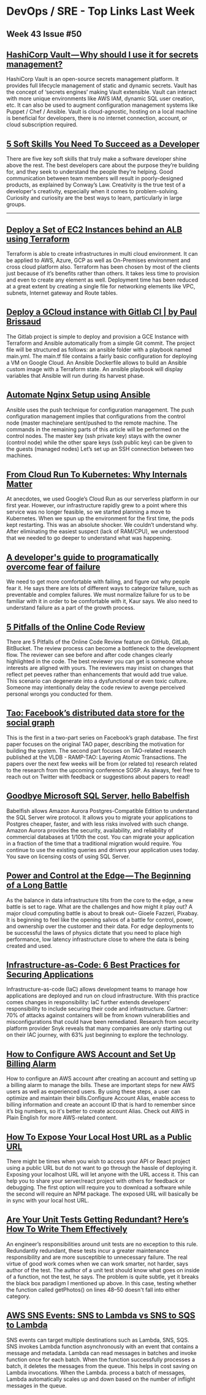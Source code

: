 # DevOps / SRE - Top Links Last Week

## Week 43 Issue #50


## [HashiCorp Vault — Why should I use it for secrets management?](https://faun.pub/hashicorp-vault-why-should-i-use-it-for-secrets-management-4c3764683178)

HashiCorp Vault is an open-source secrets management platform. It provides full lifecycle management of static and dynamic secrets. Vault has the concept of ‘secrets engines’ making Vault extensible. Vault can interact with more unique environments like AWS IAM, dynamic SQL user creation, etc. It can also be used to augment configuration management systems like Puppet / Chef / Ansible. Vault is cloud-agnostic, hosting on a local machine is beneficial for developers, there is no internet connection, account, or cloud subscription required.

## [5 Soft Skills You Need To Succeed as a Developer](https://betterprogramming.pub/5-soft-skills-you-need-to-succeed-as-a-developer-357f7eac3372)

There are five key soft skills that truly make a software developer shine above the rest. The best developers care about the purpose they’re building for, and they seek to understand the people they're helping. Good communication between team members will result in poorly-designed products, as explained by Conway’s Law. Creativity is the true test of a developer's creativity, especially when it comes to problem-solving. Curiosity and curiosity are the best ways to learn, particularly in large groups.


---

## [Deploy a Set of EC2 Instances behind an ALB using Terraform](https://medium.com/@dasanirban834/deploy-a-set-of-ec2-instances-behind-an-alb-using-terraform-403fe584f09e)

Terraform is able to create infrastructures in multi cloud environment. It can be applied to AWS, Azure, GCP as well as On-Premises environment and cross cloud platform also. Terraform has been chosen by most of the clients just because of it’s benefits rather than others. It takes less time to provision and even to create any element as well. Deployment time has been reduced at a great extent by creating a single file for networking elements like VPC, subnets, Internet gateway and Route tables.

## [Deploy a GCloud instance with Gitlab CI | by Paul Brissaud](https://faun.pub/deploy-a-gcloud-instance-with-gitlab-ci-8bae98492682)

The Gitlab project is simple to deploy and provision a GCE Instance with Terraform and Ansible automatically from a simple Git commit. The project file will be structured as follows: an ansible folder with a playbook named main.yml. The main.tf file contains a fairly basic configuration for deploying a VM on Google Cloud. An Ansible Dockerfile allows to build an Ansible custom image with a Terraform state. An ansible playbook will display variables that Ansible will run during its harvest phase.

## [Automate Nginx Setup using Ansible](https://faun.pub/automate-nginx-setup-using-ansible-d2958e2b930c)

Ansible uses the push technique for configuration management. The push configuration management implies that configurations from the control node (master machine)are sent/pushed to the remote machine. The commands in the remaining parts of this article will be performed on the control nodes. The master key (ssh private key) stays with the owner (control node) while the other spare keys (ssh public key) can be given to the guests (managed nodes) Let’s set up an SSH connection between two machines.

## [From Cloud Run To Kubernetes: Why Internals Matter](https://anecdotes.dev/from-cloud-run-to-kubernetes-how-learning-the-internals-of-your-stack-empowers-you-as-a-developer-3d0cdf7cb7ec)

At anecdotes, we used Google’s Cloud Run as our serverless platform in our first year. However, our infrastructure rapidly grew to a point where this service was no longer feasible, so we started planning a move to Kubernetes. When we spun up the environment for the first time, the pods kept restarting. This was an absolute shocker. We couldn’t understand why. After eliminating the easiest suspect (lack of RAM/CPU), we understood that we needed to go deeper to understand what was happening.

## [A developer's guide to programatically overcome fear of failure](https://www.pagerduty.com/blog/engineers-guide-on-the-importance-of-failure/)

We need to get more comfortable with failing, and figure out why people fear it. He says there are lots of different ways to categorize failure, such as preventable and complex failures. We must normalize failure for us to be familiar with it in order to be comfortable with it, Kaur says. We also need to understand failure as a part of the growth process.

## [5 Pitfalls of the Online Code Review](https://levelup.gitconnected.com/5-pitfalls-of-the-online-code-review-d7a2e42556c8)

There are 5 Pitfalls of the Online Code Review feature on GitHub, GitLab, BitBucket. The review process can become a bottleneck to the development flow. The reviewer can see before and after code changes clearly highlighted in the code. The best reviewer you can get is someone whose interests are aligned with yours. The reviewers may insist on changes that reflect pet peeves rather than enhancements that would add true value. This scenario can degenerate into a dysfunctional or even toxic culture. Someone may intentionally delay the code review to avenge perceived personal wrongs you conducted for them.

## [Tao: Facebook’s distributed data store for the social graph](https://www.micahlerner.com/2021/10/13/tao-facebooks-distributed-data-store-for-the-social-graph.html)

This is the first in a two-part series on Facebook’s graph database. The first paper focuses on the original TAO paper, describing the motivation for building the system. The second part focuses on TAO-related research published at the VLDB - RAMP-TAO: Layering Atomic Transactions. The papers over the next few weeks will be from (or related to) research related to the research from the upcoming conference SOSP. As always, feel free to reach out on Twitter with feedback or suggestions about papers to read!

## [Goodbye Microsoft SQL Server, hello Babelfish](https://aws.amazon.com/blogs/aws/goodbye-microsoft-sql-server-hello-babelfish/)

Babelfish allows Amazon Aurora Postgres-Compatible Edition to understand the SQL Server wire protocol. It allows you to migrate your applications to Postgres cheaper, faster, and with less risks involved with such change. Amazon Aurora provides the security, availability, and reliability of commercial databases at 1/10th the cost. You can migrate your application in a fraction of the time that a traditional migration would require. You continue to use the existing queries and drivers your application uses today. You save on licensing costs of using SQL Server.

## [Power and Control at the Edge — The Beginning of a Long Battle](https://aws.plainenglish.io/power-and-control-at-the-edge-is-the-battle-only-just-beginning-c4f891c541bb)

As the balance in data infrastructure tilts from the core to the edge, a new battle is set to rage. What are the challenges and how might it play out? A major cloud computing battle is about to break out– Gioele Fazzeri, Pixabay. It is beginning to feel like the opening salvos of a battle for control, power, and ownership over the customer and their data. For edge deployments to be successful the laws of physics dictate that you need to place high performance, low latency infrastructure close to where the data is being created and used.


## [Infrastructure-as-Code: 6 Best Practices for Securing Applications](https://thenewstack.io/infrastructure-as-code-6-best-practices-for-securing-applications/)

Infrastructure-as-code (IaC) allows development teams to manage how applications are deployed and run on cloud infrastructure. With this practice comes changes in responsibility: IaC further extends developers’ responsibility to include securing their code and infrastructure. Gartner: 70% of attacks against containers will be from known vulnerabilities and misconfigurations that could have been remediated. Research from security platform provider Snyk reveals that many companies are only starting out on their IAC journey, with 63% just beginning to explore the technology.

## [How to Configure AWS Account and Set Up Billing Alarm](https://aws.plainenglish.io/how-to-configure-aws-account-and-set-up-billing-alarm-8b8c34929395)

How to configure an AWS account after creating an account and setting up a billing alarm to manage the bills. These are important steps for new AWS users as well as experienced users. By using these steps, a user can optimize and maintain their bills.Configure Account Alias, enable access to billing information and create an account ID that is hard to remember since it’s big numbers, so it's better to create account Alias. Check out AWS in Plain English for more AWS-related content.

## [How To Expose Your Local Host URL as a Public URL](https://www.realpythonproject.com/how-to-expose-your-local-host-url-as-a-public-url/)

There might be times when you wish to access your API or React project using a public URL but do not want to go through the hassle of deploying it. Exposing your localhost URL will let anyone with the URL access it. This can help you to share your server/react project with others for feedback or debugging. The first option will require you to download a software while the second will require an NPM package. The exposed URL will basically be in sync with your local host URL.

## [Are Your Unit Tests Getting Redundant? Here’s How To Write Them Effectively](https://betterprogramming.pub/are-your-unit-tests-getting-redundant-heres-how-to-write-them-effectively-a4d98234ec94)

An engineer’s responsibilities around unit tests are no exception to this rule. Redundantly redundant, these tests incur a greater maintenance responsibility and are more susceptible to unnecessary failure. The real virtue of good work comes when we can work smarter, not harder, says author of the test. The author of a unit test should know what goes on inside of a function, not the test, he says. The problem is quite subtle, yet it breaks the black box paradigm I mentioned up above. In this case, testing whether the function called getPhotos() on lines 48–50 doesn't fall into either category.

## [AWS SNS Events: SNS to Lambda vs SNS to SQS to Lambda](https://aws.plainenglish.io/aws-sns-to-lambda-vs-sns-to-sqs-to-lambda-788d4cc96f34)

SNS events can target multiple destinations such as Lambda, SNS, SQS. SNS invokes Lambda function asynchronously with an event that contains a message and metadata. Lambda can read messages in batches and invoke function once for each batch. When the function successfully processes a batch, it deletes the messages from the queue. This helps in cost saving on Lambda invocations. When the Lambda. process a batch of messages, Lambda automatically scales up and down based on the number of inflight messages in the queue.